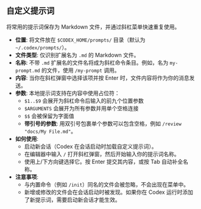 <!-- 翻译信息
原文档: docs/prompts.md
上游提交: 1772bf63
最后同步: 2025-10-17
翻译状态: 已完成
-->

## 自定义提示词

将常用的提示词保存为 Markdown 文件，并通过斜杠菜单快速重复使用。

- **位置**: 将文件放在 `$CODEX_HOME/prompts/` 目录（默认为 `~/.codex/prompts/`）。
- **文件类型**: 仅识别扩展名为 `.md` 的 Markdown 文件。
- **名称**: 不带 `.md` 扩展名的文件名将成为斜杠命令条目。例如，名为 `my-prompt.md` 的文件，使用 `/my-prompt` 调用。
- **内容**: 当你在斜杠弹窗中选择该项并按 Enter 时，文件内容将作为你的消息发送。
- **参数**: 本地提示词支持在内容中使用占位符：
  - `$1..$9` 会展开为斜杠命令后输入的前九个位置参数
  - `$ARGUMENTS` 会展开为所有参数并用单个空格连接
  - `$$` 会被保留为字面值
  - **带引号的参数**: 用双引号包裹单个参数可以包含空格，例如 `/review "docs/My File.md"`。
- **如何使用**:
  - 启动新会话（Codex 在会话启动时加载自定义提示词）。
  - 在编辑器中输入 `/` 打开斜杠弹窗，然后开始输入你的提示词名称。
  - 使用上/下方向键选择它。按 Enter 提交其内容，或按 Tab 自动补全名称。
- **注意事项**:
  - 与内置命令（例如 `/init`）同名的文件会被忽略，不会出现在菜单中。
  - 新增或修改的文件会在会话启动时被发现。如果你在 Codex 运行时添加了新提示词，需要启动新会话才能生效。
